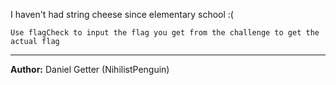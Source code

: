 I haven't had string cheese since elementary school :(

`Use flagCheck to input the flag you get from the challenge to get the actual flag`

---
**Author:** Daniel Getter (NihilistPenguin)
